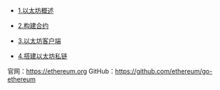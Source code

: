 - [1.以太坊概述](doc/blockchain/ethereum/1-以太坊概述.md)

- [2.构建合约](doc/blockchain/ethereum/2-构建水龙头合约.md)

- [3.以太坊客户端](doc/blockchain/ethereum/3-以太坊客户端.md)

- [4.搭建以太坊私链](doc/blockchain/ethereum/4-搭建以太坊私链.md)

官网：https://ethereum.org
GitHub：https://github.com/ethereum/go-ethereum
